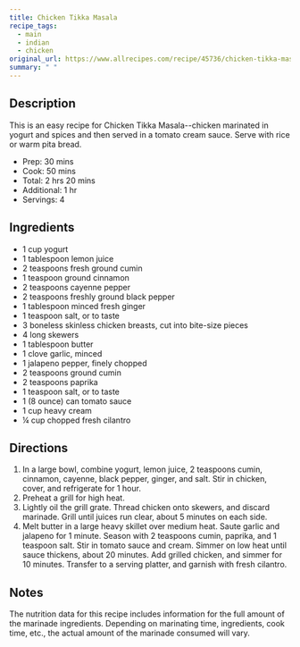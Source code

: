```yaml
---
title: Chicken Tikka Masala
recipe_tags:
  - main
  - indian
  - chicken
original_url: https://www.allrecipes.com/recipe/45736/chicken-tikka-masala/
summary: " "
---
```


## Description

This is an easy recipe for Chicken Tikka Masala--chicken marinated in yogurt and spices and then served in a tomato cream sauce. Serve with rice or warm pita bread.


* Prep: 30 mins
* Cook: 50 mins
* Total: 2 hrs 20 mins
* Additional: 1 hr
* Servings: 4

## Ingredients 

* 1 cup yogurt
* 1 tablespoon lemon juice
* 2 teaspoons fresh ground cumin
* 1 teaspoon ground cinnamon
* 2 teaspoons cayenne pepper
* 2 teaspoons freshly ground black pepper
* 1 tablespoon minced fresh ginger
* 1 teaspoon salt, or to taste
* 3 boneless skinless chicken breasts, cut into bite-size pieces
* 4 long skewers
* 1 tablespoon butter
* 1 clove garlic, minced
* 1 jalapeno pepper, finely chopped
* 2 teaspoons ground cumin
* 2 teaspoons paprika
* 1 teaspoon salt, or to taste
* 1 (8 ounce) can tomato sauce
* 1 cup heavy cream
* ¼ cup chopped fresh cilantro

## Directions

1. In a large bowl, combine yogurt, lemon juice, 2 teaspoons cumin, cinnamon, cayenne, black pepper, ginger, and salt. Stir in chicken, cover, and refrigerate for 1 hour.
1. Preheat a grill for high heat.
1. Lightly oil the grill grate. Thread chicken onto skewers, and discard marinade. Grill until juices run clear, about 5 minutes on each side.
1. Melt butter in a large heavy skillet over medium heat. Saute garlic and jalapeno for 1 minute. Season with 2 teaspoons cumin, paprika, and 1 teaspoon salt. Stir in tomato sauce and cream. Simmer on low heat until sauce thickens, about 20 minutes. Add grilled chicken, and simmer for 10 minutes. Transfer to a serving platter, and garnish with fresh cilantro.

## Notes

The nutrition data for this recipe includes information for the full amount of the marinade ingredients. Depending on marinating time, ingredients, cook time, etc., the actual amount of the marinade consumed will vary.